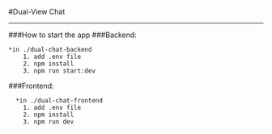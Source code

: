 #Dual-View Chat 

---
###How to start the app
  ###Backend:
  ```
  *in ./dual-chat-backend
      1. add .env file
      2. npm install
      3. npm run start:dev
  ```
    
  ###Frontend:
  ```
    *in ./dual-chat-frontend
      1. add .env file
      2. npm install
      3. npm run dev
  ```

  
